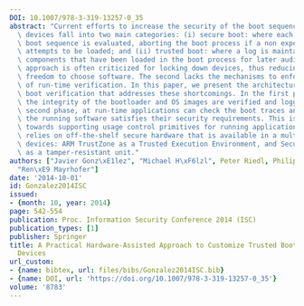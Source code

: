 ```yaml
---
DOI: 10.1007/978-3-319-13257-0_35
abstract: "Current efforts to increase the security of the boot sequence for mobile\
  \ devices fall into two main categories: (i) secure boot: where each stage in the\
  \ boot sequence is evaluated, aborting the boot process if a non expected component\
  \ attempts to be loaded; and (ii) trusted boot: where a log is maintained with the\
  \ components that have been loaded in the boot process for later audit. The first\
  \ approach is often criticized for locking down devices, thus reducing users\u2019\
  \ freedom to choose software. The second lacks the mechanisms to enforce any form\
  \ of run-time verification. In this paper, we present the architecture for a two-phase\
  \ boot verification that addresses these shortcomings. In the first phase, at boot-time\
  \ the integrity of the bootloader and OS images are verified and logged; in the\
  \ second phase, at run-time applications can check the boot traces and verify that\
  \ the running software satisfies their security requirements. This is a first step\
  \ towards supporting usage control primitives for running applications. Our approach\
  \ relies on off-the-shelf secure hardware that is available in a multitude of mobile\
  \ devices: ARM TrustZone as a Trusted Execution Environment, and Secure Element\
  \ as a tamper-resistant unit."
authors: ["Javier Gonz\xE1lez", "Michael H\xF6lzl", Peter Riedl, Philippe Bonnet,
  "Ren\xE9 Mayrhofer"]
date: '2014-10-01'
id: Gonzalez2014ISC
issued:
- {month: 10, year: 2014}
page: 542-554
publication: Proc. Information Security Conference 2014 (ISC)
publication_types: [1]
publisher: Springer
title: A Practical Hardware-Assisted Approach to Customize Trusted Boot for Mobile
  Devices
url_custom:
- {name: bibtex, url: files/bibs/Gonzalez2014ISC.bib}
- {name: DOI, url: 'https://doi.org/10.1007/978-3-319-13257-0_35'}
volume: '8783'
---
```

